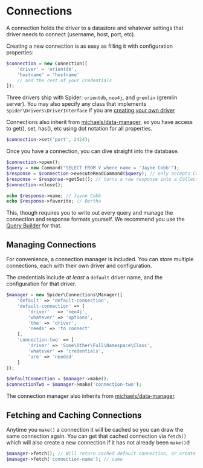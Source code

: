 # Connections
A connection holds the driver to a datastore and whatever settings that driver needs to connect (username, host, port, etc). 

Creating a new connection is as easy as filling it with configuration properties:
```php
$connection = new Connection([
    'driver' = 'orientdb',
    'hostname' = 'hostname'
    // and the rest of your credentials
]);
```

Three drivers ship with Spider: `orientdb`, `neo4j`, and `gremlin` (gremlin server).
You may also specify any class that implements `Spider\Drivers\DriverInterface` if you are [creating your own driver](create-driver.md)

Connections also inherit from [michaels/data-manager](http://github.com/chrismichaels84/data-manager), so you have access to get(), set, has(), etc using dot notation for all properties.
```php
$connection->set('port', 2424);
```

Once you have a connection, you can dive straight into the database.
```php
$connection->open();
$query = new Command("SELECT FROM V where name = 'Jayne Cobb'");
$response = $connection->executeReadCommand($query); // only accepts Commands
$response = $response->getSet(); // turns a raw response into a Collection
$connection->close();

echo $response->name; // Jayne Cobb
echo $response->favorite; // Bertha
```
This, though requires you to write out every query and manage the connection and response formats yourself.
We recommend you use the [Query Builder](command-builder.md) for that.

## Managing Connections
For convenience, a connection manager is included.
You can store multiple connections, each with their own driver and configuration.

The credentials include *at least* a `default` driver name, and the configuration for that driver.

```php
$manager = new Spider\Connections\Manager([
    'default' => 'default-connection',
    'default-connection' => [
        'driver'   => 'neo4j',
        'whatever' => 'options',
        'the' => 'driver',
        'needs' => 'to connect'
    ],
    'connection-two' => [
        'driver' => 'Some\Other\Full\Namespace\Class',
        'whatever' => 'credentials',
        'are' => 'needed'
    ]
]);

$defaultConnection = $manager->make();
$connectionTwo = $manager->make('connection-two');
```
The connection manager also inherits from [michaels/data-manager](http://github.com/chrismichaels84/data-manager).

## Fetching and Caching Connections
Anytime you `make()` a connection it will be cached so you can draw the same connection again.
You can get that cached connection via `fetch()` which will also create a new connection if it has not already been `make()`d
```php
$manager->fetch(); // Will return cached default connection, or create then cache it before returning
$manager->fetch('connection-name'); // same
```
